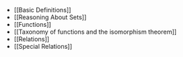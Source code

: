 - [[Basic Definitions]]
- [[Reasoning About Sets]]
- [[Functions]]
- [[Taxonomy of functions and the isomorphism theorem]]
- [[Relations]]
- [[Special Relations]]